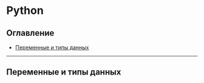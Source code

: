 # Python

## Оглавление

- [Переменные и типы данных](#Переменные-и-типы-данных)

___
## Переменные и типы данных

